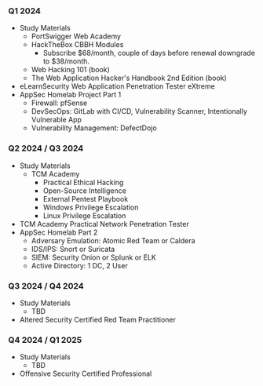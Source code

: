 ### Q1 2024
- Study Materials
	- PortSwigger Web Academy
	- HackTheBox CBBH Modules
		- Subscribe $68/month, couple of days before renewal downgrade to $38/month.
	- Web Hacking 101 (book)
	- The Web Application Hacker's Handbook 2nd Edition (book)
- eLearnSecurity Web Application Penetration Tester eXtreme
- AppSec Homelab Project Part 1
	- Firewall: pfSense
	- DevSecOps: GitLab with CI/CD, Vulnerability Scanner, Intentionally Vulnerable App
	- Vulnerability Management: DefectDojo
### Q2 2024  / Q3 2024
- Study Materials
	- TCM Academy
		- Practical Ethical Hacking
		- Open-Source Intelligence
		- External Pentest Playbook
		- Windows Privilege Escalation
		- Linux Privilege Escalation
- TCM Academy Practical Network Penetration Tester
- AppSec Homelab Part 2
	- Adversary Emulation: Atomic Red Team or Caldera
	- IDS/IPS: Snort or Suricata
	- SIEM: Security Onion or Splunk or ELK
	- Active Directory: 1 DC, 2 User
### Q3 2024 / Q4 2024
- Study Materials
	- TBD
- Altered Security Certified Red Team Practitioner
### Q4 2024 / Q1 2025
- Study Materials
	- TBD
- Offensive Security Certified Professional
